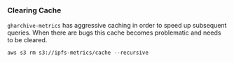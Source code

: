 


### Clearing Cache

`gharchive-metrics` has aggressive caching in order to speed up subsequent queries. When
there are bugs this cache becomes problematic and needs to be cleared.

```
aws s3 rm s3://ipfs-metrics/cache --recursive  
```

